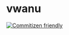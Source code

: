 # vwanu
[![Commitizen friendly](https://img.shields.io/badge/commitizen-friendly-brightgreen.svg)](http://commitizen.github.io/cz-cli/)